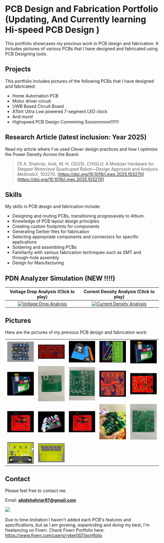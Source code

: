 # PCB Design and Fabrication Portfolio (Updating, And Currently learning Hi-speed PCB Design )
This portfolio showcases my previous work in PCB design and fabrication. It includes pictures of various PCBs that I have designed and fabricated using PCB Designing tools.

## Projects
This portfolio includes pictures of the following PCBs that I have designed and fabricated:

- Home Automation PCB
- Motor driver circuit
- UWB Based Circuit Board
- ATtint Ultra Low powered 7-segment LED clock
- And more!
- Highspeed PCB Design Commming Sooonnnnnn!!!!!!!
  
## Research Article (latest inclusion: Year 2025)
Read my article where I've used Clever design practices and how I optimize the Power Density Across the Board: 
> [1] A. Shahriar, Anik, M. H. (2025). CHIGLU: A Modular Hardware for Stepper Motorized Quadruped Robot—Design Approach and Analysis. *MethodsX*, 103270. [https://doi.org/10.1016/j.mex.2025.103270](https://doi.org/10.1016/j.mex.2025.103270) 

## Skills
My skills in PCB design and fabrication include:

- Designing and routing PCBs, transitioning progressively to Altium.
- Knowledge of PCB layout design principles
- Creating custom footprints for components
- Generating Gerber files for fabrication
- Selecting appropriate components and connectors for specific applications
- Soldering and assembling PCBs
- Familiarity with various fabrication techniques such as SMT and through-hole assembly
- Design for Manufacturing

## PDN Analyzer Simulation (NEW !!!!)

| Voltage Drop Analysis (Click to play)| Current Density Analysis (Click to play) |
| :---------------------:|:------------------------:|
| [![Voltage Drop Analysis](https://img.youtube.com/vi/SNvbFkTi_9Y/0.jpg)](https://www.youtube.com/watch?v=SNvbFkTi_9Y) | [![Current Density Analysis](https://img.youtube.com/vi/WvsmaPYhfzU/0.jpg)](https://www.youtube.com/watch?v=WvsmaPYhfzU) |

## Pictures
Here are the pictures of my previous PCB design and fabrication work:

<!-- START IMAGES -->
|  |  |  |  |  |
| ------- | ------- | ------- | ------- | ------- |
| <img src='pcb_images/Screenshot 2023-08-29 at 3.39.46 PM.png' width='300' /> | <img src='pcb_images/esp 32 .jpeg' width='300' /> | <img src='pcb_images/esp32 s.jpeg' width='300' /> | <img src='pcb_images/esp32.jpeg' width='300' /> | <img src='pcb_images/uwb 3d.jpeg' width='300' /> |
| <img src='pcb_images/uwb 3d.jpeg' width='300' /> | <img src='pcb_images/UWB Based Chip.jpeg' width='300' /> | <img src='pcb_images/Home Automation.jpeg' width='300' /> | <img src='pcb_images/Step Sch.png' width='300' /> | <img src='pcb_images/sound x.jpeg' width='300' /> |
| <img src='pcb_images/UWBX.jpeg' width='300' /> | <img src='pcb_images/sound x 3d.jpeg' width='300' /> | <img src='pcb_images/UWBX.jpeg' width='300' /> | <img src='pcb_images/1693209530959.jpeg' width='300' /> | <img src='pcb_images/1692364541085.jpeg' width='300' /> |
| <img src='pcb_images/ATtiny Frontx.png' width='300' /> | <img src='pcb_images/ATtiny Back.png' width='300' /> | 

## Contact
Please feel free to contact me.

Email: **abidshahriar97@gmail.com**

<a href="https://clustrmaps.com/site/1c6i5"  title="ClustrMaps"><img src="//www.clustrmaps.com/map_v2.png?d=Q06-qM9W37u_nGdzap5lJXjQfsUmdw00NmEP_wBwJio&cl=ffffff" /></a>

Due to time limitation I haven't added each PCB's features and specifications, but as I am growing, expaninding and doing my best, I'm freelancing on Fiverr. Check Fiverr Portfolio here: https://www.fiverr.com/users/ryker007/portfolio
